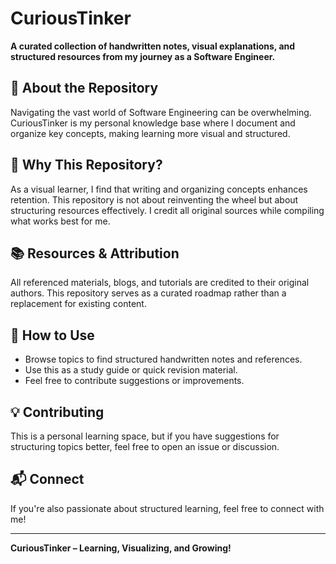 # CuriousTinker

**A curated collection of handwritten notes, visual explanations, and structured resources from my journey as a Software Engineer.**

## 🚀 About the Repository
Navigating the vast world of Software Engineering can be overwhelming. CuriousTinker is my personal knowledge base where I document and organize key concepts, making learning more visual and structured. 

## 🎯 Why This Repository?
As a visual learner, I find that writing and organizing concepts enhances retention. This repository is not about reinventing the wheel but about structuring resources effectively. I credit all original sources while compiling what works best for me.

## 📚 Resources & Attribution
All referenced materials, blogs, and tutorials are credited to their original authors. This repository serves as a curated roadmap rather than a replacement for existing content.

## 📖 How to Use
- Browse topics to find structured handwritten notes and references.
- Use this as a study guide or quick revision material.
- Feel free to contribute suggestions or improvements.

## 💡 Contributing
This is a personal learning space, but if you have suggestions for structuring topics better, feel free to open an issue or discussion.

## 📬 Connect
If you're also passionate about structured learning, feel free to connect with me!

---

**CuriousTinker – Learning, Visualizing, and Growing!**

